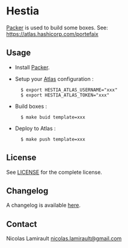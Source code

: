 # Hestia

[Packer][] is used to build some boxes.
See: https://atlas.hashicorp.com/portefaix

## Usage

* Install [Packer][].

* Setup your [Atlas][] configuration :

		$ export HESTIA_ATLAS_USERNAME="xxx"
		$ export HESTIA_ATLAS_TOKEN="xxx"

* Build boxes :

        $ make buid template=xxx

* Deploy to Atlas :

        $ make push template=xxx


## License

See [LICENSE][] for the complete license.


## Changelog

A changelog is available [here](ChangeLog.md).


## Contact

Nicolas Lamirault <nicolas.lamirault@gmail.com>


[LICENSE]: https://github.com/nlamirault/bento/blob/master/LICENSE

[Packer]: https://www.packer.io/
[Atlas]: https://atlas.hashicorp.com
